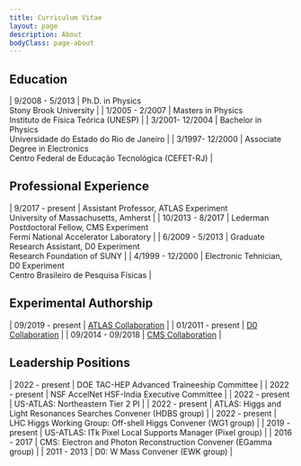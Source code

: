 ```yaml
---
title: Curriculum Vitae
layout: page
description: About
bodyClass: page-about
---
```


## Education

| 9/2008 - 5/2013 | Ph.D. in Physics<br>Stony Brook University |
| 1/2005 - 2/2007 | Masters in Physics<br>Instituto de Física Teórica (UNESP) |
| 3/2001- 12/2004 | Bachelor in Physics<br>Universidade do Estado do Rio de Janeiro |
| 3/1997- 12/2000 | Associate Degree in Electronics<br>Centro Federal de Educação Tecnológica (CEFET-RJ) |

## Professional Experience

| 9/2017 - present | Assistant Professor, ATLAS Experiment<br>University of Massachusetts, Amherst |
| 10/2013 - 8/2017 | Lederman Postdoctoral Fellow, CMS Experiment<br>Fermi National Accelerator Laboratory |
| 6/2009 - 5/2013	 | Graduate Research Assistant, D0 Experiment<br>Research Foundation of SUNY |
| 4/1999 - 12/2000 | Electronic Tehnician, D0 Experiment<br>Centro Brasileiro de Pesquisa Físicas |

## Experimental Authorship

| 09/2019 - present	| [ATLAS Collaboration](https://inspirehep.net/experiments/1108541) |
| 01/2011 - present	| [D0 Collaboration](https://inspirehep.net/experiments/1110315) |
| 09/2014 - 09/2018	| [CMS Collaboration](https://inspirehep.net/experiments/1108642) |

## Leadership Positions

| 2022 - present | DOE TAC-HEP Advanced Traineeship Committee |
| 2022 - present | NSF AccelNet HSF-India Executive Committee |
| 2022 - present | US-ATLAS: Northeastern Tier 2 PI |
| 2022 - present | ATLAS: Higgs and Light Resonances Searches Convener (HDBS group) |
| 2022 - present | LHC Higgs Working Group: Off-shell Higgs Convener (WG1 group) |
| 2019 - present | US-ATLAS: ITk Pixel Local Supports Manager (Pixel group) |
| 2016 - 2017    | CMS: Electron and Photon Reconstruction Convener (EGamma group) |
| 2011 - 2013	   | D0: W Mass Convener (EWK group) |
